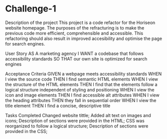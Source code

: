 # Challenge-1
Description of the project
This project is a code refactor for the Horiseon website homepage. The purposes of the refracturing is to make the previous code more efficient, comprehensible and accessible. This refactoring should also result in improved accesibility and optimise the page for search engines.

User Story
AS A marketing agency 
I WANT a codebase that follows accessibility standards 
SO THAT our own site is optimized for search engines

Acceptance Criteria
GIVEN a webpage meets accessibility standards
WHEN I view the source code
THEN I find semantic HTML elements
WHEN I view the structure of the HTML elements
THEN I find that the elements follow a logical structure independent of styling and positioning
WHEN I view the icon and image elements
THEN I find accessible alt attributes
WHEN I view the heading attributes
THEN they fall in sequential order
WHEN I view the title element
THEN I find a concise, descriptive title

Tasks Completed
Changed website tittle;
Added alt text on images and icons;
Description of sections were provided in the HTML;
CSS was reorganized to follow a logical structure;
Description of sections were provided in the CSS;
